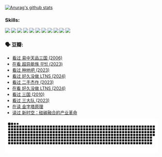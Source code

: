 
[![Anurag's github stats](https://github-readme-stats.vercel.app/api?username=w940853815)](https://github.com/anuraghazra/github-readme-stats)

### Skills:

<code><img height="32" src="https://cdn.jsdelivr.net/npm/simple-icons@v5/icons/python.svg"></code>
<code><img height="32" src="https://cdn.jsdelivr.net/npm/simple-icons@v5/icons/javascript.svg"></code>
<code><img height="32" src="https://cdn.jsdelivr.net/npm/simple-icons@v5/icons/django.svg"></code>
<code><img height="32" src="https://cdn.jsdelivr.net/npm/simple-icons@v5/icons/flask.svg"></code>
<code><img height="32" src="https://cdn.jsdelivr.net/npm/simple-icons@v5/icons/vuetify.svg"></code>
<code><img height="32" src="https://cdn.jsdelivr.net/npm/simple-icons@v5/icons/git.svg"></code>
<code><img height="32" src="https://cdn.jsdelivr.net/npm/simple-icons@v5/icons/docker.svg"></code>
<code><img height="32" src="https://cdn.jsdelivr.net/npm/simple-icons@v5/icons/postgresql.svg"></code>
<code><img height="32" src="https://cdn.jsdelivr.net/npm/simple-icons@v5/icons/elasticsearch.svg"></code>
<code><img height="32" src="https://cdn.jsdelivr.net/npm/simple-icons@v5/icons/macos.svg"></code>
<code><img height="32" src="https://cdn.jsdelivr.net/npm/simple-icons@v5/icons/linux.svg"></code>

### 🗣 豆瓣:

<!-- DOUBAN-ACTIVITIES:START -->
- [看过 易中天品三国‎ (2006)](https://www.douban.com/people/136069238/status/4529910812/?_i=09201699)
- [在看 超异能族 무빙‎ (2023)](https://www.douban.com/people/136069238/status/4527291077/?_i=09201699)
- [看过 种地吧‎ (2023)](https://www.douban.com/people/136069238/status/4527289637/?_i=09201699)
- [看过 好久没做 LTNS‎ (2024)](https://www.douban.com/people/136069238/status/4527289515/?_i=09201699)
- [看过 二手杰作‎ (2023)](https://www.douban.com/people/136069238/status/4522502716/?_i=09201699)
- [在看 好久没做 LTNS‎ (2024)](https://www.douban.com/people/136069238/status/4521969883/?_i=09201699)
- [看过 三国‎ (2010)](https://www.douban.com/people/136069238/status/4521634661/?_i=09201699)
- [看过 三大队‎ (2023)](https://www.douban.com/people/136069238/status/4510323325/?_i=09201699)
- [在读 金字塔原理](https://www.douban.com/people/136069238/status/4507497587/?_i=09201699)
- [读过 新时空：硅碳融合的产业革命](https://www.douban.com/people/136069238/status/4506659177/?_i=09201699)
<!-- DOUBAN-ACTIVITIES:END -->


![Snake animation](https://raw.githubusercontent.com/w940853815/w940853815/output/github-contribution-grid-snake.svg)

<!--
**w940853815/w940853815** is a ✨ _special_ ✨ repository because its `README.md` (this file) appears on your GitHub profile.

Here are some ideas to get you started:

- 🔭 I’m currently working on ...
- 🌱 I’m currently learning ...
- 👯 I’m looking to collaborate on ...
- 🤔 I’m looking for help with ...
- 💬 Ask me about ...
- 📫 How to reach me: ...
- 😄 Pronouns: ...
- ⚡ Fun fact: ...
-->
